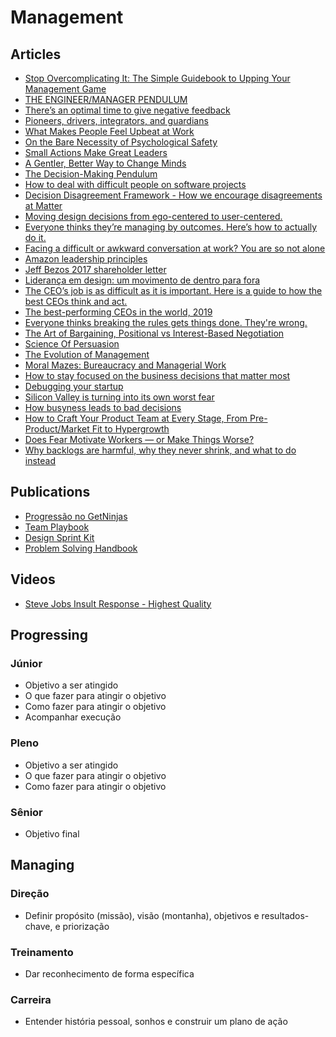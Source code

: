 # Management

## Articles

- [Stop Overcomplicating It: The Simple Guidebook to Upping Your Management Game](https://review.firstround.com/stop-overcomplicating-it-the-simple-guidebook-to-upping-your-management-game)
- [THE ENGINEER/MANAGER PENDULUM](https://charity.wtf/2017/05/11/the-engineer-manager-pendulum/)
- [There’s an optimal time to give negative feedback](https://qz.com/work/1388077/theres-an-optimal-time-to-give-negative-feedback/)
- [Pioneers, drivers, integrators, and guardians](https://hbr.org/2017/03/the-new-science-of-team-chemistry)
- [What Makes People Feel Upbeat at Work](https://www.newyorker.com/science/maria-konnikova/what-makes-people-feel-upbeat-at-work)
- [On the Bare Necessity of Psychological Safety](https://medium.com/luminovo/on-the-bare-necessity-of-psychological-safety-bdb34e311b8c)
- [Small Actions Make Great Leaders](https://hbr.org/2022/06/small-actions-make-great-leaders)
- [A Gentler, Better Way to Change Minds](https://www.theatlantic.com/family/archive/2022/04/arguing-with-someone-different-values/629495/)
- [The Decision-Making Pendulum](https://candost.blog/the-decision-making-pendulum/)
- [How to deal with difficult people on software projects](https://www.howtodeal.dev/)
- [Decision Disagreement Framework - How we encourage disagreements at Matter](https://matterapp.com/blog/decision-disagreement-framework-how-we-encourage-disagreements-at-matter/)
- [Moving design decisions from ego-centered to user-centered.](https://www.kevinrichard.ch/moving-design-decisions-from-ego-centered-to-user-centered/)
- [Everyone thinks they’re managing by outcomes. Here’s how to actually do it.](https://www.producttalk.org/2019/10/managing-outcomes/)
- [Facing a difficult or awkward conversation at work? You are so not alone](https://qz.com/1055305/facing-a-difficult-or-awkward-conversation-at-work-you-are-so-not-alone/)
- [Amazon leadership principles](https://www.amazon.jobs/en/principles)
- [Jeff Bezos 2017 shareholder letter](https://www.sec.gov/Archives/edgar/data/1018724/000119312517120198/d373368dex991.htm)
- [Liderança em design: um movimento de dentro para fora](https://brasil.uxdesign.cc/lideran%C3%A7a-em-design-um-movimento-de-dentro-para-fora-ed19c0bea273)
- [The CEO’s job is as difficult as it is important. Here is a guide to how the best CEOs think and act.](https://www.mckinsey.com/business-functions/strategy-and-corporate-finance/our-insights/the-mindsets-and-practices-of-excellent-ceos)
- [The best-performing CEOs in the world, 2019](https://hbr.org/2019/11/the-ceo-100-2019-edition)
- [Everyone thinks breaking the rules gets things done. They're wrong.](https://io9.gizmodo.com/everyone-thinks-breaking-the-rules-gets-things-done-th-1688411972)
- [The Art of Bargaining, Positional vs Interest-Based Negotiation](https://f3fundit.com/the-art-of-bargaining-positional-vs-interest-based-negotiation/)
- [Science Of Persuasion](https://www.youtube.com/watch?v=cFdCzN7RYbw)
- [The Evolution of Management](https://queue.acm.org/detail.cfm?id=3350548)
- [Moral Mazes: Bureaucracy and Managerial Work](https://hbr.org/1983/09/moral-mazes-bureaucracy-and-managerial-work)
- [How to stay focused on the business decisions that matter most](https://qz.com/work/1652907/how-to-stay-focused-on-the-business-decisions-that-matter-most/)
- [Debugging your startup](https://www.atrium.co/blog/debugging-your-startup/)
- [Silicon Valley is turning into its own worst fear](https://www.buzzfeednews.com/article/tedchiang/the-real-danger-to-civilization-isnt-ai-its-runaway)
- [How busyness leads to bad decisions](https://www.bbc.com/worklife/article/20191202-how-time-scarcity-makes-us-focus-on-low-value-tasks)
- [How to Craft Your Product Team at Every Stage, From Pre-Product/Market Fit to Hypergrowth](https://firstround.com/review/how-to-craft-your-product-team-at-every-stage-from-pre-product-market-fit-to-hypergrowth/)
- [Does Fear Motivate Workers — or Make Things Worse?](https://knowledge.wharton.upenn.edu/article/fear-motivate-workers-make-things-worse/)
- [Why backlogs are harmful, why they never shrink, and what to do instead](https://lucasfcosta.com/2023/02/07/backlogs-are-useless.html)

## Publications

- [Progressão no GetNinjas](https://progressao.getninjas.com.br/)
- [Team Playbook](https://www.atlassian.com/team-playbook)
- [Design Sprint Kit](https://designsprintkit.withgoogle.com/)
- [Problem Solving Handbook](https://medium.com/youser-experience/methods/home)

## Videos

- [Steve Jobs Insult Response - Highest Quality](https://www.youtube.com/watch?v=oeqPrUmVz-o)

## Progressing

### Júnior

- Objetivo a ser atingido
- O que fazer para atingir o objetivo
- Como fazer para atingir o objetivo
- Acompanhar execução

### Pleno

- Objetivo a ser atingido
- O que fazer para atingir o objetivo
- Como fazer para atingir o objetivo

### Sênior

- Objetivo final

## Managing

### Direção

- Definir propósito (missão), visão (montanha), objetivos e resultados-chave, e priorização

### Treinamento

- Dar reconhecimento de forma específica

### Carreira

- Entender história pessoal, sonhos e construir um plano de ação

